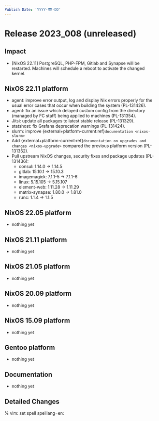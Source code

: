 ```yaml
---
Publish Date: 'YYYY-MM-DD'
---
```


# Release 2023_008 (unreleased)

## Impact

- \[NixOS 22.11\] PostgreSQL, PHP-FPM, Gitlab and Synapse will be restarted.
   Machines will schedule a reboot to activate the changed kernel.

## NixOS 22.11 platform

- agent: improve error output, log and display Nix errors properly for the
  usual error cases that occur when building the system (PL-131426).
- agent: fix an issue which delayed custom config from the directory
  (managed by FC staff) being applied to machines (PL-131354).
- Jitsi: update all packages to latest stable release (PL-131329).
- statshost: fix Grafana deprecation warnings (PL-131424).
- slurm: improve {external+platform-current:ref}`documentation <nixos-slurm>`
- Add {external+platform-current:ref}`documentation on upgrades and changes <nixos-upgrade>`
  compared the previous platform version (PL-131352).
- Pull upstream NixOS changes, security fixes and package updates (PL-131436):
  - consul: 1.14.0 -> 1.14.5
  - gitlab: 15.10.1 -> 15.10.3
  - imagemagick: 7.1.1-5 -> 7.1.1-6
  - linux: 5.15.105 -> 5.15.107
  - element-web: 1.11.28 -> 1.11.29
  - matrix-synapse: 1.80.0 -> 1.81.0
  - runc: 1.1.4 -> 1.1.5

## NixOS 22.05 platform

- nothing yet

## NixOS 21.11 platform

- nothing yet

## NixOS 21.05 platform

- nothing yet

## NixOS 20.09 platform

- nothing yet

## NixOS 15.09 platform

- nothing yet

## Gentoo platform

- nothing yet

## Documentation

- nothing yet

## Detailed Changes

% vim: set spell spelllang=en:
